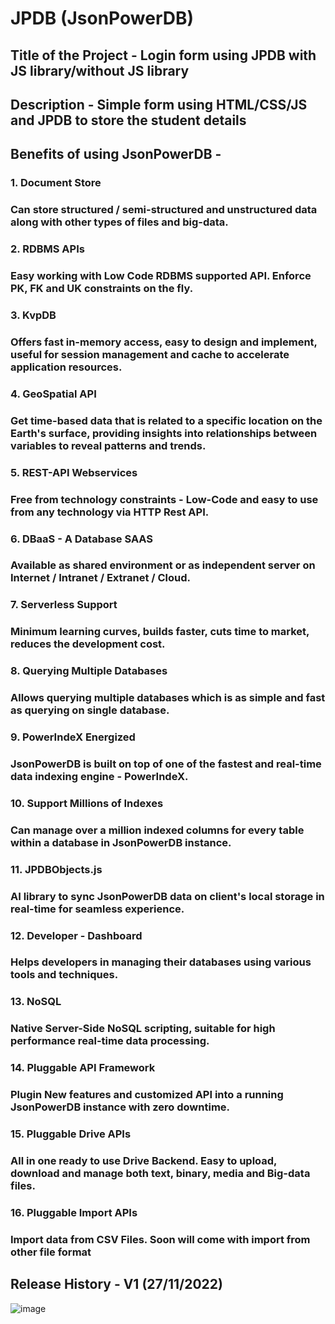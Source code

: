 # JPDB (JsonPowerDB)

## Title of the Project - Login form using JPDB with JS library/without JS library

## Description - Simple form using HTML/CSS/JS and JPDB to store the student details

## Benefits of using JsonPowerDB - 

### 1. Document Store
### Can store structured / semi-structured and unstructured data along with other types of files and big-data.

### 2. RDBMS APIs
### Easy working with Low Code RDBMS supported API. Enforce PK, FK and UK constraints on the fly.

### 3. KvpDB
### Offers fast in-memory access, easy to design and implement, useful for session management and cache to accelerate application resources.

### 4. GeoSpatial API
### Get time-based data that is related to a specific location on the Earth's surface, providing insights into relationships between variables to reveal patterns and trends.

### 5. REST-API Webservices
### Free from technology constraints - Low-Code and easy to use from any technology via HTTP Rest API.

### 6. DBaaS - A Database SAAS
### Available as shared environment or as independent server on Internet / Intranet / Extranet / Cloud.

### 7. Serverless Support
### Minimum learning curves, builds faster, cuts time to market, reduces the development cost.

### 8. Querying Multiple Databases
### Allows querying multiple databases which is as simple and fast as querying on single database.

### 9. PowerIndeX Energized
### JsonPowerDB is built on top of one of the fastest and real-time data indexing engine - PowerIndeX.

### 10. Support Millions of Indexes
### Can manage over a million indexed columns for every table within a database in JsonPowerDB instance.

### 11. JPDBObjects.js
### AI library to sync JsonPowerDB data on client's local storage in real-time for seamless experience.

### 12. Developer - Dashboard
### Helps developers in managing their databases using various tools and techniques.

### 13. NoSQL
### Native Server-Side NoSQL scripting, suitable for high performance real-time data processing.

### 14. Pluggable API Framework
### Plugin New features and customized API into a running JsonPowerDB instance with zero downtime.

### 15. Pluggable Drive APIs
### All in one ready to use Drive Backend. Easy to upload, download and manage both text, binary, media and Big-data files.

### 16. Pluggable Import APIs
### Import data from CSV Files. Soon will come with import from other file format

## Release History - V1 (27/11/2022)

![image](https://user-images.githubusercontent.com/55153717/204137179-e616adea-c388-44b4-9d16-7a769cb7773b.png)
